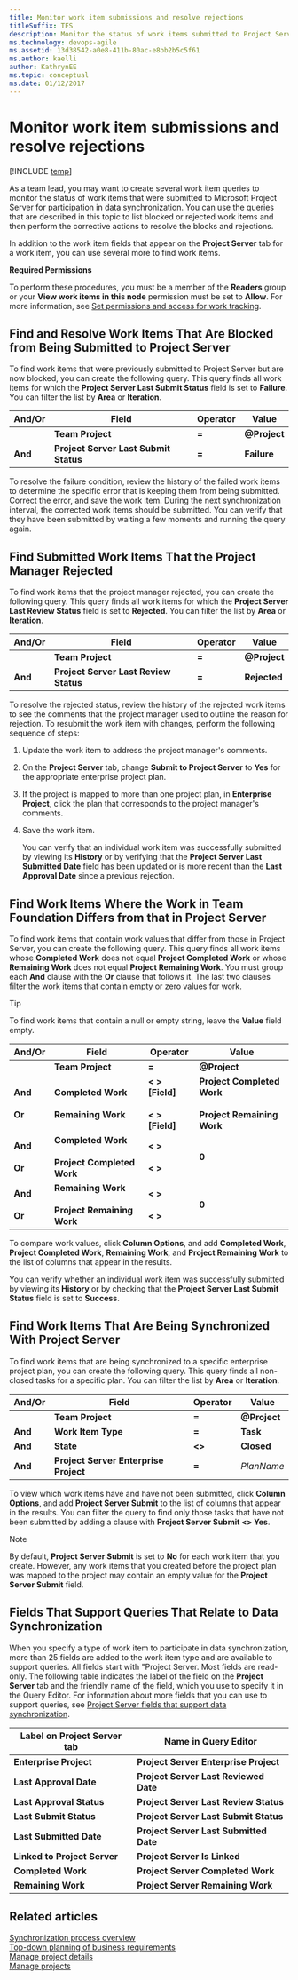 ```yaml
---
title: Monitor work item submissions and resolve rejections
titleSuffix: TFS
description: Monitor the status of work items submitted to Project Server for participation in data synchronization with Team Foundation Server 
ms.technology: devops-agile
ms.assetid: 13d38542-a0e8-411b-80ac-e8bb2b5c5f61
ms.author: kaelli
author: KathrynEE
ms.topic: conceptual
ms.date: 01/12/2017
---
```


# Monitor work item submissions and resolve rejections

[!INCLUDE [temp](../../includes/tfs-ps-sync-header.md)]

<a name="Top"></a> As a team lead, you may want to create several work item queries to monitor the status of work items that were submitted to Microsoft Project Server for participation in data synchronization. You can use the queries that are described in this topic to list blocked or rejected work items and then perform the corrective actions to resolve the blocks and rejections.  

 In addition to the work item fields that appear on the **Project Server** tab for a work item, you can use several more to find work items.    

 **Required Permissions**  

 To perform these procedures, you must be a member of the **Readers** group or your **View work items in this node** permission must be set to **Allow**. For more information, see [Set permissions and access for work tracking](../../organizations/security/set-permissions-access-work-tracking.md#set-permissions-area-path).  

##  <a name="FindBlockedWIs"></a> Find and Resolve Work Items That Are Blocked from Being Submitted to Project Server  
 To find work items that were previously submitted to Project Server but are now blocked, you can create the following query. This query finds all work items for which the **Project Server Last Submit Status** field is set to **Failure**. You can filter the list by **Area** or **Iteration**.  


| And/Or  |                 Field                 | Operator |           Value           |
|---------|---------------------------------------|----------|---------------------------|
|         |           **Team Project**            |  **=**   | <strong>@Project</strong> |
| **And** | **Project Server Last Submit Status** |  **=**   |        **Failure**        |

 To resolve the failure condition, review the history of the failed work items to determine the specific error that is keeping them from being submitted. Correct the error, and save the work item. During the next synchronization interval, the corrected work items should be submitted. You can verify that they have been submitted by waiting a few moments and running the query again.  

##  <a name="FindRejectedWIs"></a> Find Submitted Work Items That the Project Manager Rejected  
 To find work items that the project manager rejected, you can create the following query. This query finds all work items for which the **Project Server Last Review Status** field is set to **Rejected**. You can filter the list by **Area** or **Iteration**.  


| And/Or  |                 Field                 | Operator |           Value           |
|---------|---------------------------------------|----------|---------------------------|
|         |           **Team Project**            |  **=**   | <strong>@Project</strong> |
| **And** | **Project Server Last Review Status** |  **=**   |       **Rejected**        |

 To resolve the rejected status, review the history of the rejected work items to see the comments that the project manager used to outline the reason for rejection. To resubmit the work item with changes, perform the following sequence of steps:  

1. Update the work item to address the project manager's comments.  

2. On the **Project Server** tab, change **Submit to Project Server** to **Yes** for the appropriate enterprise project plan.  

3. If the project is mapped to more than one project plan, in **Enterprise Project**, click the plan that corresponds to the project manager's comments.  

4. Save the work item.  

   You can verify that an individual work item was successfully submitted by viewing its **History** or by verifying that the **Project Server Last Submitted Date** field has been updated or is more recent than the **Last Approval Date** since a previous rejection.    

##  <a name="FindDiffWorkWIs"></a> Find Work Items Where the Work in Team Foundation Differs from that in Project Server  
 To find work items that contain work values that differ from those in Project Server, you can create the following query. This query finds all work items whose **Completed Work** does not equal **Project Completed Work** or whose **Remaining Work** does not equal **Project Remaining Work**. You must group each **And** clause with the **Or** clause that follows it. The last two clauses filter the work items that contain empty or zero values for work.  

> [!TIP]
>  To find work items that contain a null or empty string, leave the **Value** field empty.  

|           And/Or           |                           Field                           |                   Operator                    |                               Value                               |
|----------------------------|-----------------------------------------------------------|-----------------------------------------------|-------------------------------------------------------------------|
|                            |                     **Team Project**                      |                     **=**                     |                     <strong>@Project</strong>                     |
| **And**<br /><br /> **Or** |     **Completed Work**<br /><br /> **Remaining Work**     | **\< > [Field]**<br /><br /> **\< > [Field]** | **Project Completed Work**<br /><br /> **Project Remaining Work** |
| **And**<br /><br /> **Or** | **Completed Work**<br /><br /> **Project Completed Work** |         **\< >**<br /><br /> **\< >**         |                               **0**                               |
| **And**<br /><br /> **Or** | **Remaining Work**<br /><br /> **Project Remaining Work** |         **\< >**<br /><br /> **\< >**         |                               **0**                               |

 To compare work values, click **Column Options**, and add **Completed Work**, **Project Completed Work**, **Remaining Work**, and **Project Remaining Work** to the list of columns that appear in the results.  

 You can verify whether an individual work item was successfully submitted by viewing its **History** or by checking that the **Project Server Last Submit Status** field is set to **Success**.  

##  <a name="FindSynchedWIs"></a> Find Work Items That Are Being Synchronized With Project Server  
 To find work items that are being synchronized to a specific enterprise project plan, you can create the following query. This query finds all non-closed tasks for a specific plan. You can filter the list by **Area** or **Iteration**.  


| And/Or  |                 Field                 | Operator |           Value           |
|---------|---------------------------------------|----------|---------------------------|
|         |           **Team Project**            |  **=**   | <strong>@Project</strong> |
| **And** |          **Work Item Type**           |  **=**   |         **Task**          |
| **And** |               **State**               |  **<>**  |        **Closed**         |
| **And** | **Project Server Enterprise Project** |  **=**   |        *PlanName*         |

 To view which work items have and have not been submitted, click **Column Options**, and add **Project Server Submit** to the list of columns that appear in the results. You can filter the query to find only those tasks that have not been submitted by adding a clause with **Project Server Submit <> Yes**.  

> [!NOTE]
>  By default, **Project Server Submit** is set to **No** for each work item that you create. However, any work items that you created before the project plan was mapped to the project may contain an empty value for the **Project Server Submit** field.    

##  <a name="FieldsAvailable"></a> Fields That Support Queries That Relate to Data Synchronization  
 When you specify a type of work item to participate in data synchronization, more than 25 fields are added to the work item type and are available to support queries. All fields start with "Project Server. Most fields are read-only. The following table indicates the label of the field on the **Project Server** tab and the friendly name of the field, which you use to specify it in the Query Editor. For information about more fields that you can use to support queries, see [Project Server fields that support data synchronization](project-server-fields-added-to-tfs.md).  

|Label on Project Server tab|Name in Query Editor|  
|---------------------------------|--------------------------|  
|**Enterprise Project**|**Project Server Enterprise Project**|  
|**Last Approval Date**|**Project Server Last Reviewed Date**|  
|**Last Approval Status**|**Project Server Last Review Status**|  
|**Last Submit Status**|**Project Server Last Submit Status**|  
|**Last Submitted Date**|**Project Server Last Submitted Date**|  
|**Linked to Project Server**|**Project Server Is Linked**|  
|**Completed Work**|**Project Server Completed Work**|  
|**Remaining Work**|**Project Server Remaining Work**|  

## Related articles  
 [Synchronization process overview](synchronization-process-overview.md)   
 [Top-down planning of business requirements](top-down-plan-mapped-team-project.md)   
 [Manage project details](manage-project-details.md)   
 [Manage projects](manage-projects.md)
